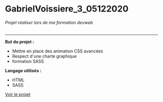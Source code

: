 # GabrielVoissiere_3_05122020
###### Projet réaliser lors de ma formation devweb

----
__But du projet :__
* Mettre en place des animation CSS avancées
* Respect d'une charte graphique
* formation SASS

__Langage utilisés :__
* HTML
* SASS

<a href="https://tropifly.github.io/GabrielVoissiere_3_05122020/">Voir le projet</a>